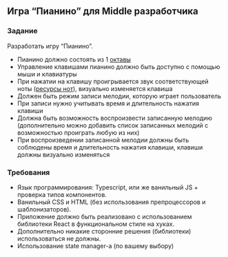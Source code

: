 ## Игра “Пианино” для Middle разработчика

### Задание
Разработать игру “Пианино”.

* Пианино должно состоять из 1 [октавы](https://ru.wikipedia.org/wiki/%D0%9E%D0%BA%D1%82%D0%B0%D0%B2%D0%B0)
* Управление клавишами пианино должно быть доступно с помощью мыши и клавиатуры
* При нажатии на клавишу проигрывается звук соответствующей ноты ([ресурсы нот](https://drive.google.com/file/d/1maR08OXPPaCC1HQJP0k-zHJLfKOUbFWq/view?usp=sharing)), визуально изменяется клавиша
* Должен быть режим записи мелодии, которую играет пользователь
* При записи нужно учитывать время и длительность нажатия клавиши
* Должна быть возможность воспроизвести записанную мелодию (дополнительно можно добавить список записанных мелодий с возможностью проиграть любую из них)
* При воспроизведении записанной мелодии должны быть соблюдены время и длительность нажатия клавиши, клавиши должны визуально изменяться

### Требования
* Язык программирования: Typescript, или же ванильный JS + проверка типов компонентов.
* Ванильный CSS и HTML (без использования препроцессоров и шаблонизаторов).
* Приложение должно быть реализовано с использованием библиотеки React в функциональном стиле на хуках.
* Дополнительно никакие сторонние решения (библиотеки) использоваться не должны.
* Использование state manager-а (по вашему выбору)
